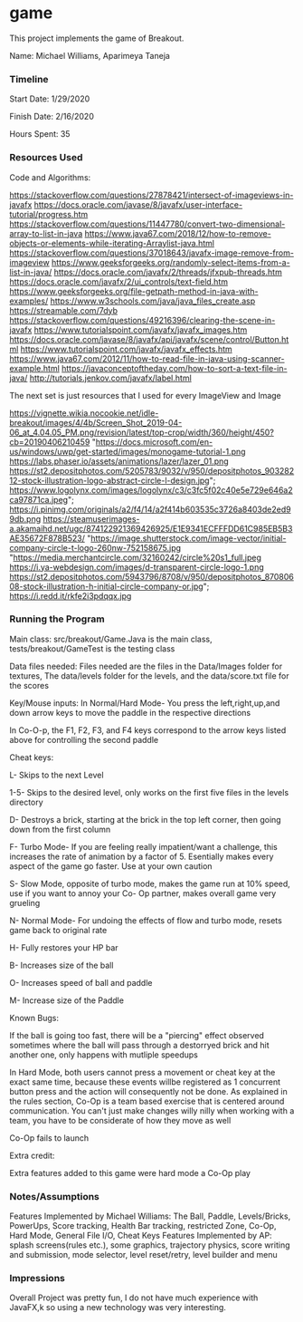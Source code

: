game
====

This project implements the game of Breakout.

Name: Michael Williams, Aparimeya Taneja

### Timeline

Start Date: 1/29/2020

Finish Date:  2/16/2020

Hours Spent: 35

### Resources Used
Code and Algorithms:

https://stackoverflow.com/questions/27878421/intersect-of-imageviews-in-javafx
https://docs.oracle.com/javase/8/javafx/user-interface-tutorial/progress.htm
https://stackoverflow.com/questions/11447780/convert-two-dimensional-array-to-list-in-java
https://www.java67.com/2018/12/how-to-remove-objects-or-elements-while-iterating-Arraylist-java.html
https://stackoverflow.com/questions/37018643/javafx-image-remove-from-imageview
https://www.geeksforgeeks.org/randomly-select-items-from-a-list-in-java/
https://docs.oracle.com/javafx/2/threads/jfxpub-threads.htm
https://docs.oracle.com/javafx/2/ui_controls/text-field.htm
https://www.geeksforgeeks.org/file-getpath-method-in-java-with-examples/
https://www.w3schools.com/java/java_files_create.asp
https://streamable.com/7dyb
https://stackoverflow.com/questions/49216396/clearing-the-scene-in-javafx
https://www.tutorialspoint.com/javafx/javafx_images.htm
https://docs.oracle.com/javase/8/javafx/api/javafx/scene/control/Button.html
https://www.tutorialspoint.com/javafx/javafx_effects.htm
https://www.java67.com/2012/11/how-to-read-file-in-java-using-scanner-example.html
https://javaconceptoftheday.com/how-to-sort-a-text-file-in-java/
http://tutorials.jenkov.com/javafx/label.html

The next set is just resources that I used for every ImageView and Image

https://vignette.wikia.nocookie.net/idle-breakout/images/4/4b/Screen_Shot_2019-04-06_at_4.04.05_PM.png/revision/latest/top-crop/width/360/height/450?cb=20190406210459
"https://docs.microsoft.com/en-us/windows/uwp/get-started/images/monogame-tutorial-1.png
https://labs.phaser.io/assets/animations/lazer/lazer_01.png
https://st2.depositphotos.com/5205783/9032/v/950/depositphotos_90328212-stock-illustration-logo-abstract-circle-l-design.jpg";
 https://www.logolynx.com/images/logolynx/c3/c3fc5f02c40e5e729e646a2ca97871ca.jpeg";
 https://i.pinimg.com/originals/a2/f4/14/a2f414b603535c3726a8403de2ed99db.png
 https://steamuserimages-a.akamaihd.net/ugc/874122921369426925/E1E9341ECFFFDD61C985EB5B3AE35672F878B523/
 "https://image.shutterstock.com/image-vector/initial-company-circle-t-logo-260nw-752158675.jpg
 "https://media.merchantcircle.com/32160242/circle%20s1_full.jpeg
 https://i.ya-webdesign.com/images/d-transparent-circle-logo-1.png
 https://st2.depositphotos.com/5943796/8708/v/950/depositphotos_87080608-stock-illustration-h-initial-circle-company-or.jpg";
https://i.redd.it/rkfe2i3pdqqx.jpg


### Running the Program

Main class: src/breakout/Game.Java is the main class, tests/breakout/GameTest is the testing class

Data files needed: 
Files needed are the files in the Data/Images folder for textures, The data/levels folder for the levels, and the data/score.txt file for the   scores

Key/Mouse inputs:
In Normal/Hard Mode- You press the left,right,up,and down arrow keys to move the paddle in the respective directions

In Co-O-p, the F1, F2, F3, and F4 keys correspond to the arrow keys listed above for controlling the second paddle

Cheat keys:

L- Skips to the next Level

1-5- Skips to the desired level, only works on the first five files in the levels directory

D- Destroys a brick, starting at the brick in the top left corner, then going down from the first column

F- Turbo Mode- If you are feeling really impatient/want a challenge, this increases the rate of animation by a factor of 5. Esentially makes every aspect of the game go faster. Use at your own caution

S- Slow Mode, opposite of turbo mode, makes the game run at 10% speed, use if you want to annoy your Co- Op partner, makes overall game very grueling

N- Normal Mode- For undoing the effects of flow and turbo mode, resets game back to original rate

H- Fully restores your HP bar

B- Increases size of the ball

O- Increases speed of ball and paddle

M- Increase size of the Paddle



Known Bugs:

If the ball is going too fast, there will be a "piercing" effect observed sometimes where the ball will pass through a destorryed brick and hit another one, only happens with mutliple speedups

In Hard Mode, both users cannot press a movement or cheat key at the exact same time, because these events willbe registered as 1 concurrent button press and the action will consequently not be done. As explained in the rules section, Co-Op is a team based exercise that is centered around communication. You can't just make changes willy nilly when working with a team, you have to be considerate of how they move as well

Co-Op fails to launch 

Extra credit:

Extra features added to this game were hard mode a Co-Op play

### Notes/Assumptions
Features Implemented by Michael Williams: The Ball, Paddle, Levels/Bricks, PowerUps, Score tracking, Health Bar tracking, restricted Zone, Co-Op, Hard Mode, General File I/O, Cheat Keys
Features Implemented by AP: splash screens(rules etc.), some graphics, trajectory physics, score writing and submission, mode selector, level reset/retry, level builder and menu

### Impressions
Overall Project was pretty fun, I do not have much experience with JavaFX,k so using a new technology was very interesting.
